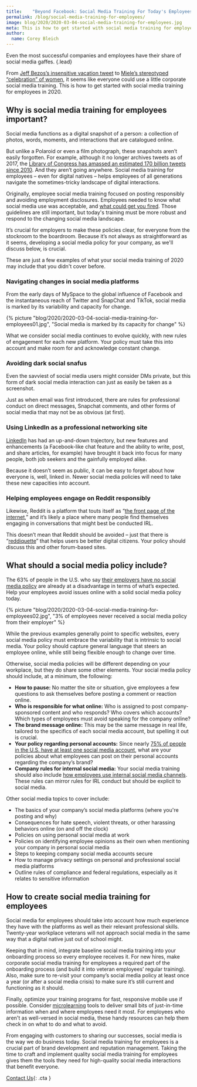 ```yaml
---
title:    "Beyond Facebook: Social Media Training For Today's Employees"
permalink: /blog/social-media-training-for-employees/
image: blog/2020/2020-03-04-social-media-training-for-employees.jpg
meta: This is how to get started with social media training for employees in 2020, from topics to cover to training frequency.
author: 
  name: Corey Bleich
---
```


Even the most successful companies and employees have their share of social media gaffes. 
{.lead}

From [Jeff Bezos’s insensitive vacation tweet](https://www.inc.com/chris-matyszczyk/amazon-ceo-jeff-bezos-showed-off-his-exciting-vacation-on-twitter-what-happened-next-wasnt-pretty.html) to [Miele’s stereotyped “celebration” of women](https://revive.social/social-media-for-business-fails/), it seems like everyone could use a little corporate social media training. This is how to get started with social media training for employees in 2020. 

## Why is social media training for employees important? 

Social media functions as a digital snapshot of a person: a collection of photos, words, moments, and interactions that are catalogued online. 

But unlike a Polaroid or even a film photograph, these snapshots aren’t easily forgotten. For example, although it no longer archives tweets as of 2017, the [Library of Congress has amassed an estimated 170 billion tweets since 2010](https://www.npr.org/sections/thetwo-way/2017/12/26/573609499/library-of-congress-will-no-longer-archive-every-tweet). And they aren’t going anywhere. Social media training for employees – even for digital natives – helps employees of all generations navigate the sometimes-tricky landscape of digital interactions. 

Originally, employee social media training focused on posting responsibly and avoiding employment disclosures. Employees needed to know what social media use was acceptable, and [what could get you fired](https://www.themuse.com/advice/yes-you-can-get-fired-for-your-social-media-posts-9-times-people-learned-this-lesson-the-hard-way). Those guidelines are still important, but today's training must be more robust and respond to the changing social media landscape. 

It’s crucial for employers to make these policies clear, for everyone from the stockroom to the boardroom. Because it’s not always as straightforward as it seems, developing a social media policy for your company, as we'll discuss below, is crucial.

These are just a few examples of what your social media training of 2020 may include that you didn't cover before. 

### Navigating changes in social media platforms

From the early days of MySpace to the global influence of Facebook and the instantaneous reach of Twitter and SnapChat and TikTok, social media is marked by its variability and capacity for change. 

{% picture "blog/2020/2020-03-04-social-media-training-for-employees01.jpg", "Social media is marked by its capacity for change" %}

What we consider social media continues to evolve quickly, with new rules of engagement for each new platform. Your policy must take this into account and make room for and acknowledge constant change. 

### Avoiding dark social snafus

Even the savviest of social media users might consider DMs private, but this form of dark social media interaction can just as easily be taken as a screenshot. 

Just as when email was first introduced, there are rules for professional conduct on direct messages, Snapchat comments, and other forms of social media that may not be as obvious (at first).

### Using LinkedIn as a professional networking site

[LinkedIn](https://about.linkedin.com/) has had an up-and-down trajectory, but new features and enhancements (a Facebook-like chat feature and the ability to write, post, and share articles, for example) have brought it back into focus for many people, both job seekers and the gainfully employed alike. 

Because it doesn’t seem as public, it can be easy to forget about how everyone is, well, linked in. Newer social media policies will need to take these new capacities into account. 

### Helping employees engage on Reddit responsibly

Likewise, Reddit is a platform that touts itself as “[the front page of the internet](https://www.reddit.com/),” and it’s likely a place where many people find themselves engaging in conversations that might best be conducted IRL. 

This doesn’t mean that Reddit should be avoided – just that there is “[reddiquette](https://www.reddithelp.com/en/categories/reddit-101/reddit-basics/reddiquette)” that helps users be better digital citizens. Your policy should discuss this and other forum-based sites. 

## What should a social media policy include? 

The 63% of people in the U.S. who say [their employers have no social media policy](https://www.pewresearch.org/internet/2016/06/22/social-media-and-the-workplace/) are already at a disadvantage in terms of what’s expected. Help your employees avoid issues online with a solid social media policy today. 

{% picture "blog/2020/2020-03-04-social-media-training-for-employees02.jpg", "3% of employees never received a social media policy from their employer" %}


While the previous examples generally point to specific websites, every social media policy must embrace the variability that is intrinsic to social media. Your policy should capture general language that steers an employee online, while still being flexible enough to change over time. 

Otherwise, social media policies will be different depending on your workplace, but they do share some other elements. Your social media policy should include, at a minimum, the following:

* <strong>How to pause:</strong> No matter the site or situation, give employees a few questions to ask themselves before posting a comment or reaction online. 
* <strong>Who is responsible for what online:</strong> Who is assigned to post company-sponsored content and who responds? Who covers which accounts? Which types of employees must avoid speaking for the company online? 
* <strong>The brand message online:</strong> This may be the same message in real life, tailored to the specifics of each social media account, but spelling it out is crucial.
* <strong>Your policy regarding personal accounts:</strong> Since nearly [75% of people in the U.S. have at least one social media account](https://www.pewresearch.org/internet/fact-sheet/social-media/), what are your policies about what employees can post on their personal accounts regarding the company’s brand?
* <strong>Company rules for internal social media:</strong> Your social media training should also include [how employees use internal social media channels](https://www.edgepointlearning.com/story/molson/). These rules can mirror rules for IRL conduct but should be explicit to social media.

Other social media topics to cover include: 

* The basics of your company’s social media platforms (where you're posting and why)
* Consequences for hate speech, violent threats, or other harassing behaviors online (on and off the clock)
* Policies on using personal social media at work
* Policies on identifying employee opinions as their own when mentioning your company in personal social media
* Steps to keeping company social media accounts secure 
* How to manage privacy settings on personal and professional social media platforms
* Outline rules of compliance and federal regulations, especially as it relates to sensitive information

## How to create social media training for employees 

Social media for employees should take into account how much experience they have with the platforms as well as their relevant professional skills. Twenty-year workplace veterans will not approach social media in the same way that a digital native just out of school might.

Keeping that in mind, integrate baseline social media training into your onboarding process so every employee receives it. For new hires, make corporate social media training for employees a required part of the onboarding process (and build it into veteran employees’ regular training). Also, make sure to re-visit your company’s social media policy at least once a year (or after a social media crisis) to make sure it’s still current and functioning as it should.

Finally, optimize your training programs for fast, responsive mobile use if possible. Consider [microlearning](/blog/types-of-microlearning/) tools to deliver small bits of just-in-time information when and where employees need it most. For employees who aren't as well-versed in social media, these handy resources can help them check in on what to do and what to avoid. 

From engaging with customers to sharing our successes, social media is the way we do business today. Social media training for employees is a crucial part of brand development and reputation management. Taking the time to craft and implement quality social media training for employees gives them the tools they need for high-quality social media interactions that benefit everyone. 

[Contact Us](/contact/ ){: .cta }
